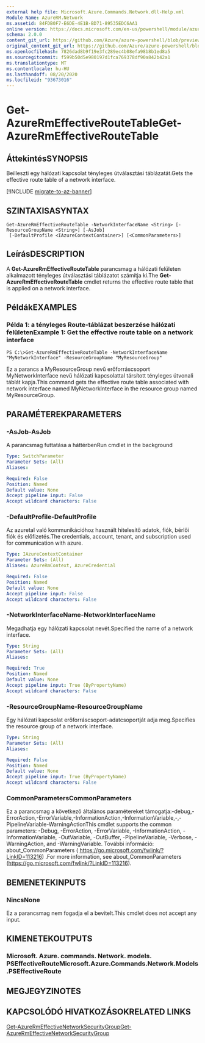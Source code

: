 ```yaml
---
external help file: Microsoft.Azure.Commands.Network.dll-Help.xml
Module Name: AzureRM.Network
ms.assetid: 84FDB0F7-E6DE-4E1B-BD71-89535EDC6AA1
online version: https://docs.microsoft.com/en-us/powershell/module/azurerm.network/get-azurermeffectiveroutetable
schema: 2.0.0
content_git_url: https://github.com/Azure/azure-powershell/blob/preview/src/ResourceManager/Network/Commands.Network/help/Get-AzureRmEffectiveRouteTable.md
original_content_git_url: https://github.com/Azure/azure-powershell/blob/preview/src/ResourceManager/Network/Commands.Network/help/Get-AzureRmEffectiveRouteTable.md
ms.openlocfilehash: 7826dad8b9f19e3fc289ec4b08efa98b8b1ed8a5
ms.sourcegitcommit: f599b50d5e980197d1fca769378df90a842b42a1
ms.translationtype: MT
ms.contentlocale: hu-HU
ms.lasthandoff: 08/20/2020
ms.locfileid: "93673016"
---
```

# <span data-ttu-id="2de16-101">Get-AzureRmEffectiveRouteTable</span><span class="sxs-lookup"><span data-stu-id="2de16-101">Get-AzureRmEffectiveRouteTable</span></span>

## <span data-ttu-id="2de16-102">Áttekintés</span><span class="sxs-lookup"><span data-stu-id="2de16-102">SYNOPSIS</span></span>
<span data-ttu-id="2de16-103">Beilleszti egy hálózati kapcsolat tényleges útválasztási táblázatát.</span><span class="sxs-lookup"><span data-stu-id="2de16-103">Gets the effective route table of a network interface.</span></span>

[!INCLUDE [migrate-to-az-banner](../../includes/migrate-to-az-banner.md)]

## <span data-ttu-id="2de16-104">SZINTAXISA</span><span class="sxs-lookup"><span data-stu-id="2de16-104">SYNTAX</span></span>

```
Get-AzureRmEffectiveRouteTable -NetworkInterfaceName <String> [-ResourceGroupName <String>] [-AsJob]
 [-DefaultProfile <IAzureContextContainer>] [<CommonParameters>]
```

## <span data-ttu-id="2de16-105">Leírás</span><span class="sxs-lookup"><span data-stu-id="2de16-105">DESCRIPTION</span></span>
<span data-ttu-id="2de16-106">A **Get-AzureRmEffectiveRouteTable** parancsmag a hálózati felületen alkalmazott tényleges útválasztási táblázatot számítja ki.</span><span class="sxs-lookup"><span data-stu-id="2de16-106">The **Get-AzureRmEffectiveRouteTable** cmdlet returns the effective route table that is applied on a network interface.</span></span>

## <span data-ttu-id="2de16-107">Példák</span><span class="sxs-lookup"><span data-stu-id="2de16-107">EXAMPLES</span></span>

### <span data-ttu-id="2de16-108">Példa 1: a tényleges Route-táblázat beszerzése hálózati felületen</span><span class="sxs-lookup"><span data-stu-id="2de16-108">Example 1: Get the effective route table on a network interface</span></span>
```
PS C:\>Get-AzureRmEffectiveRouteTable -NetworkInterfaceName "MyNetworkInterface" -ResourceGroupName "MyResourceGroup"
```

<span data-ttu-id="2de16-109">Ez a parancs a MyResourceGroup nevű erőforráscsoport MyNetworkInterface nevű hálózati kapcsolattal társított tényleges útvonali táblát kapja.</span><span class="sxs-lookup"><span data-stu-id="2de16-109">This command gets the effective route table associated with network interface named MyNetworkInterface in the resource group named MyResourceGroup.</span></span>

## <span data-ttu-id="2de16-110">PARAMÉTEREK</span><span class="sxs-lookup"><span data-stu-id="2de16-110">PARAMETERS</span></span>

### <span data-ttu-id="2de16-111">-AsJob</span><span class="sxs-lookup"><span data-stu-id="2de16-111">-AsJob</span></span>
<span data-ttu-id="2de16-112">A parancsmag futtatása a háttérben</span><span class="sxs-lookup"><span data-stu-id="2de16-112">Run cmdlet in the background</span></span>

```yaml
Type: SwitchParameter
Parameter Sets: (All)
Aliases: 

Required: False
Position: Named
Default value: None
Accept pipeline input: False
Accept wildcard characters: False
```

### <span data-ttu-id="2de16-113">-DefaultProfile</span><span class="sxs-lookup"><span data-stu-id="2de16-113">-DefaultProfile</span></span>
<span data-ttu-id="2de16-114">Az azuretal való kommunikációhoz használt hitelesítő adatok, fiók, bérlői fiók és előfizetés.</span><span class="sxs-lookup"><span data-stu-id="2de16-114">The credentials, account, tenant, and subscription used for communication with azure.</span></span>

```yaml
Type: IAzureContextContainer
Parameter Sets: (All)
Aliases: AzureRmContext, AzureCredential

Required: False
Position: Named
Default value: None
Accept pipeline input: False
Accept wildcard characters: False
```

### <span data-ttu-id="2de16-115">-NetworkInterfaceName</span><span class="sxs-lookup"><span data-stu-id="2de16-115">-NetworkInterfaceName</span></span>
<span data-ttu-id="2de16-116">Megadhatja egy hálózati kapcsolat nevét.</span><span class="sxs-lookup"><span data-stu-id="2de16-116">Specified the name of a network interface.</span></span>

```yaml
Type: String
Parameter Sets: (All)
Aliases: 

Required: True
Position: Named
Default value: None
Accept pipeline input: True (ByPropertyName)
Accept wildcard characters: False
```

### <span data-ttu-id="2de16-117">-ResourceGroupName</span><span class="sxs-lookup"><span data-stu-id="2de16-117">-ResourceGroupName</span></span>
<span data-ttu-id="2de16-118">Egy hálózati kapcsolat erőforráscsoport-adatcsoportját adja meg.</span><span class="sxs-lookup"><span data-stu-id="2de16-118">Specifies the resource group of a network interface.</span></span>

```yaml
Type: String
Parameter Sets: (All)
Aliases: 

Required: False
Position: Named
Default value: None
Accept pipeline input: True (ByPropertyName)
Accept wildcard characters: False
```

### <span data-ttu-id="2de16-119">CommonParameters</span><span class="sxs-lookup"><span data-stu-id="2de16-119">CommonParameters</span></span>
<span data-ttu-id="2de16-120">Ez a parancsmag a következő általános paramétereket támogatja:-debug,-ErrorAction,-ErrorVariable,-InformationAction,-InformationVariable,-,-PipelineVariable-WarningAction</span><span class="sxs-lookup"><span data-stu-id="2de16-120">This cmdlet supports the common parameters: -Debug, -ErrorAction, -ErrorVariable, -InformationAction, -InformationVariable, -OutVariable, -OutBuffer, -PipelineVariable, -Verbose, -WarningAction, and -WarningVariable.</span></span> <span data-ttu-id="2de16-121">További információ: about_CommonParameters ( https://go.microsoft.com/fwlink/?LinkID=113216) .</span><span class="sxs-lookup"><span data-stu-id="2de16-121">For more information, see about_CommonParameters (https://go.microsoft.com/fwlink/?LinkID=113216).</span></span>

## <span data-ttu-id="2de16-122">BEMENETEK</span><span class="sxs-lookup"><span data-stu-id="2de16-122">INPUTS</span></span>

### <span data-ttu-id="2de16-123">Nincs</span><span class="sxs-lookup"><span data-stu-id="2de16-123">None</span></span>
<span data-ttu-id="2de16-124">Ez a parancsmag nem fogadja el a bevitelt.</span><span class="sxs-lookup"><span data-stu-id="2de16-124">This cmdlet does not accept any input.</span></span>

## <span data-ttu-id="2de16-125">KIMENETEK</span><span class="sxs-lookup"><span data-stu-id="2de16-125">OUTPUTS</span></span>

### <span data-ttu-id="2de16-126">Microsoft. Azure. commands. Network. models. PSEffectiveRoute</span><span class="sxs-lookup"><span data-stu-id="2de16-126">Microsoft.Azure.Commands.Network.Models.PSEffectiveRoute</span></span>

## <span data-ttu-id="2de16-127">MEGJEGYZI</span><span class="sxs-lookup"><span data-stu-id="2de16-127">NOTES</span></span>

## <span data-ttu-id="2de16-128">KAPCSOLÓDÓ HIVATKOZÁSOK</span><span class="sxs-lookup"><span data-stu-id="2de16-128">RELATED LINKS</span></span>

[<span data-ttu-id="2de16-129">Get-AzureRmEffectiveNetworkSecurityGroup</span><span class="sxs-lookup"><span data-stu-id="2de16-129">Get-AzureRmEffectiveNetworkSecurityGroup</span></span>](./Get-AzureRmEffectiveNetworkSecurityGroup.md)


